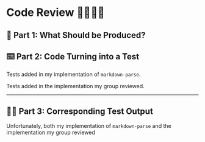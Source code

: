 # Code Review 🧑‍💻👩‍💻
## 👀 Part 1: What Should be Produced?

## ⌨️ Part 2: Code Turning into a Test


Tests added in my implementation of `markdown-parse`.


Tests added in the implementation my group reviewed.


---

## 🤦‍♀️ Part 3: Corresponding Test Output
Unfortunately, both my implementation of `markdown-parse` and the implementation my group reviewed 



